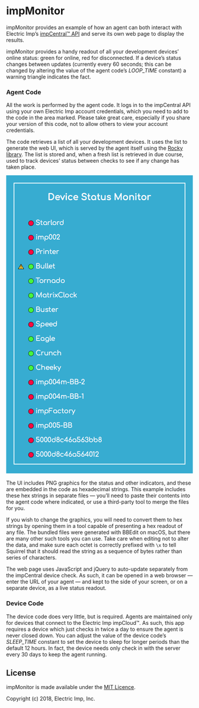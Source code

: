 # impMonitor #

impMonitor provides an example of how an agent can both interact with Electric Imp’s [impCentral™ API](https://developer.electricimp.com/tools/impcentralapi) and serve its own web page to display the results.

impMonitor provides a handy readout of all your development devices’ online status: green for online, red for disconnected. If a device’s status changes between updates (currently every 60 seconds; this can be changed by altering the value of the agent code’s *LOOP_TIME* constant) a warning triangle indicates the fact.

### Agent Code ###

All the work is performed by the agent code. It logs in to the impCentral API using your own Electric Imp account credentials, which you need to add to the code in the area marked. Please take great care, especially if you share your version of this code, not to allow others to view your account credentials.

The code retrieves a list of all your development devices. It uses the list to generate the web UI, which is served by the agent itself using the [Rocky library](https://developer.electricimp.com/libraries/utilities/rocky). The list is stored and, when a fresh list is retrieved in due course, used to track devices’ status between checks to see if any change has taken place.

<p align='center'><img src='grab.png'></p>

The UI includes PNG graphics for the status and other indicators, and these are embedded in the code as hexadecimal strings. This example includes these hex strings in separate files — you’ll need to paste their contents into the agent code where indicated, or use a third-party tool to merge the files for you.

If you wish to change the graphics, you will need to convert them to hex strings by opening them in a tool capable of presenting a hex readout of any file. The bundled files were generated with BBEdit on macOS, but there are many other such tools you can use. Take care when editing not to alter the data, and make sure each octet is correctly prefixed with `\x` to tell Squirrel that it should read the string as a sequence of bytes rather than series of characters.

The web page uses JavaScript and jQuery to auto-update separately from the impCentral device check. As such, it can be opened in a web browser — enter the URL of your agent — and kept to the side of your screen, or on a separate device, as a live status readout.

### Device Code ###

The device code does very little, but is required. Agents are maintained only for devices that connect to the Electric Imp impCloud™. As such, this app requires a device which just checks in twice a day to ensure the agent is never closed down. You can adjust the value of the device code’s *SLEEP_TIME* constant to set the device to sleep for longer periods than the default 12 hours. In fact, the device needs only check in with the server every 30 days to keep the agent running.

## License ##

impMonitor is made available under the [MIT Licence](./LICENSE).

Copyright (c) 2018, Electric Imp, Inc.
